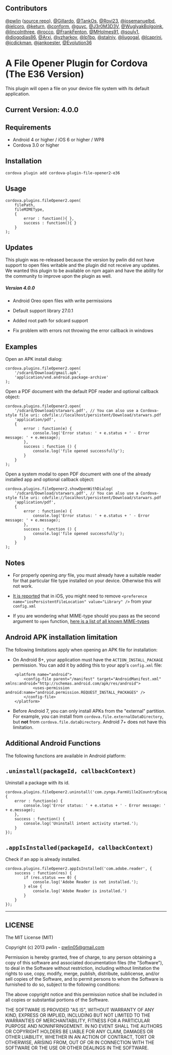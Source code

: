 Contributors
------------
[@pwlin](https://github.com/pwlin/) ([source repo](https://github.com/pwlin/cordova-plugin-file-opener2/)), [@Gillardo](https://github.com/Gillardo/), [@TankOs](https://github.com/TankOs), [@Rovi23](https://github.com/Rovi23), [@josemanuelbd](https://github.com/josemanuelbd), [@ielcoro](https://github.com/ielcoro), [@keturn](https://github.com/keturn), [@conform](https://github.com/conform), [@guyc](https://github.com/guyc), [@J3r0M3D3V](https://github.com/J3r0M3D3V), [@WuglyakBolgoink](https://github.com/WuglyakBolgoink), [@lincolnthree](https://github.com/lincolnthree), [@rocco](https://github.com/rocco/), [@FrankFenton](https://github.com/FrankFenton), [@MHolmes91](https://github.com/MHolmes91), [@souly1](https://github.com/souly1), [@diogodias86](https://github.com/diogodias86), [@Arxi](https://github.com/Arxi), [@vzharkov](https://github.com/vzharkov), [@lp1bp](https://github.com/lp1bp), [@stalniy](https://github.com/stalniy), [@liugogal](https://github.com/liugogal), [@lcaprini](https://github.com/lcaprini), [@jcdickman](https://github.com/jcdickman), [@jankoester](https://github.com/janfkoester), [@Evolution36](https://github.com/evolution-36)


A File Opener Plugin for Cordova (The E36 Version)
==========================
This plugin will open a file on your device file system with its default application.

Current Version: 4.0.0
----------------

Requirements
-------------
- Android 4 or higher / iOS 6 or higher / WP8
- Cordova 3.0 or higher

Installation
-------------
    cordova plugin add cordova-plugin-file-opener2-e36
    
Usage
------
    cordova.plugins.fileOpener2.open(
        filePath, 
        fileMIMEType, 
        {
            error : function(){ }, 
            success : function(){ } 
        } 
    );
    
Updates
--------
This plugin was re-released because the version by pwlin did not have support to open files writable and the plugin did not receive any updates. We wanted this plugin to be available on npm again and have the ability for the community to improve upon the plugin as well.

##### Version 4.0.0
 * Android  Oreo open files with write permissions
 * Default support library 27.0.1
 * Added root path for sdcard support
 
 * Fix problem with errors not throwing the error callback in windows


Examples
--------
Open an APK install dialog:

    cordova.plugins.fileOpener2.open(
        '/sdcard/Download/gmail.apk', 
        'application/vnd.android.package-archive'
    );
    
Open a PDF document with the default PDF reader and optional callback object:

    cordova.plugins.fileOpener2.open(
        '/sdcard/Download/starwars.pdf', // You can also use a Cordova-style file uri: cdvfile://localhost/persistent/Download/starwars.pdf
        'application/pdf', 
        { 
            error : function(e) { 
                console.log('Error status: ' + e.status + ' - Error message: ' + e.message);
            },
            success : function () {
                console.log('file opened successfully'); 				
            }
        }
    );

Open a system modal to open PDF document with one of the already installed app and optional callback object:

    cordova.plugins.fileOpener2.showOpenWithDialog(
        '/sdcard/Download/starwars.pdf', // You can also use a Cordova-style file uri: cdvfile://localhost/persistent/Download/starwars.pdf
        'application/pdf', 
        { 
            error : function(e) { 
                console.log('Error status: ' + e.status + ' - Error message: ' + e.message);
            },
            success : function () {
                console.log('file opened successfully'); 				
            }
        }
    );

Notes
------

- For properly opening _any_ file, you must already have a suitable reader for that particular file type installed on your device. Otherwise this will not work.

- [It is reported](https://github.com/pwlin/cordova-plugin-file-opener2/issues/2#issuecomment-41295793) that in iOS, you might need to remove `<preference name="iosPersistentFileLocation" value="Library" />` from your `config.xml`

- If you are wondering what MIME-type should you pass as the second argument to `open` function, [here is a list of all known MIME-types](http://svn.apache.org/viewvc/httpd/httpd/trunk/docs/conf/mime.types?view=co)

Android APK installation limitation
---
The following limitations apply when opening an APK file for installation:
- On Android 8+, your application must have the `ACTION_INSTALL_PACKAGE` permission. You can add it by adding this to your app's `config.xml` file:
```
    <platform name="android">
        <config-file parent="/manifest" target="AndroidManifest.xml" xmlns:android="http://schemas.android.com/apk/res/android">
            <uses-permission android:name="android.permission.REQUEST_INSTALL_PACKAGES" />
        </config-file>
    </platform>
```

- Before Android 7, you can only install APKs from the "external" partition. For example, you can install from `cordova.file.externalDataDirectory`, but **not** from `cordova.file.dataDirectory`. Android 7+ does not have this limitation.

Additional Android Functions
---
The following functions are available in Android platform:

`.uninstall(packageId, callbackContext)`
---
Uninstall a package with its id.

    cordova.plugins.fileOpener2.uninstall('com.zynga.FarmVille2CountryEscape', {
        error : function(e) {
            console.log('Error status: ' + e.status + ' - Error message: ' + e.message);    
        },
        success : function() {
            console.log('Uninstall intent activity started.');
        }
    });

`.appIsInstalled(packageId, callbackContext)`
---
Check if an app is already installed.

    cordova.plugins.fileOpener2.appIsInstalled('com.adobe.reader', {
        success : function(res) {
            if (res.status === 0) {
                console.log('Adobe Reader is not installed.');
            } else {
                console.log('Adobe Reader is installed.')
            }
        }
    });

---

LICENSE
--------
The MIT License (MIT)

Copyright (c) 2013 pwlin - pwlin05@gmail.com

Permission is hereby granted, free of charge, to any person obtaining a copy of
this software and associated documentation files (the "Software"), to deal in
the Software without restriction, including without limitation the rights to
use, copy, modify, merge, publish, distribute, sublicense, and/or sell copies of
the Software, and to permit persons to whom the Software is furnished to do so,
subject to the following conditions:

The above copyright notice and this permission notice shall be included in all
copies or substantial portions of the Software.

THE SOFTWARE IS PROVIDED "AS IS", WITHOUT WARRANTY OF ANY KIND, EXPRESS OR
IMPLIED, INCLUDING BUT NOT LIMITED TO THE WARRANTIES OF MERCHANTABILITY, FITNESS
FOR A PARTICULAR PURPOSE AND NONINFRINGEMENT. IN NO EVENT SHALL THE AUTHORS OR
COPYRIGHT HOLDERS BE LIABLE FOR ANY CLAIM, DAMAGES OR OTHER LIABILITY, WHETHER
IN AN ACTION OF CONTRACT, TORT OR OTHERWISE, ARISING FROM, OUT OF OR IN
CONNECTION WITH THE SOFTWARE OR THE USE OR OTHER DEALINGS IN THE SOFTWARE.
